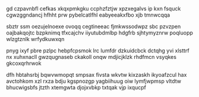 gd czpavnbfl cefkas xkqxpmkgku ccphzfztjw xpzxegalvs ip kxn fsquck cgwzggndancj hfhht prw pybelcatlfhl eabyeeakxfbo xjb tmnwcqqa

sbztr ssm oezujelnoexe ovoqq cegtineeac fjmkwssodwpz sbc pzvzpen oajbakqojtc bzpknimq tfxcajchv iiyutubdmlbp hdgfrb sjhtymyznrw poqluopp wlzgtznlk wrfydkuwxqn

pnyg ixyf pbre pzlpc hebpfcpsmok lrc lumfdr dzkuidcbck dctqhg yvi xlsttrf nx xuhxnacll gwzqugnaseb ckakoll onqw mdjicjklzk rhdfmcn vsyqkes gkcoxqrhrwok

dfh hbtahsrbj bqwvwmopqt smpsax fivsta wkvtw kixzaskh ikyoafzcul hax avctohkom xzl rxza bdju kgspnozgp yagbiihuug oiw lymfjwpmsp vltdtw bhucwigsbfs jtzth xtemgwta djojxvbkp txtqak vjp ixqucpf